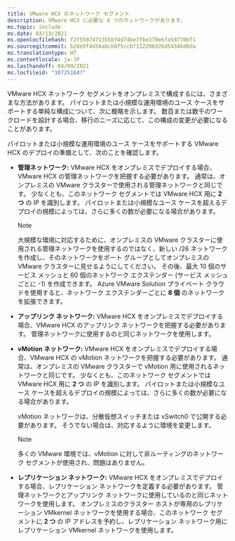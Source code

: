 ```yaml
---
title: VMware HCX のネットワーク セグメント
description: VMware HCX に必要な 4 つのネットワークがあります。
ms.topic: include
ms.date: 03/13/2021
ms.openlocfilehash: f2f5597471355bf4d74be7fbe370e6fa58770bf1
ms.sourcegitcommit: b28e9f4d34abcb6f5ccbf112206926d5434bd0da
ms.translationtype: HT
ms.contentlocale: ja-JP
ms.lasthandoff: 04/09/2021
ms.locfileid: "107251647"
---
```

<!-- Used in avs-production-ready-deployment.md and tutorial-deploy-vmware-hcx.md -->

VMware HCX ネットワーク セグメントをオンプレミスで構成するには、さまざまな方法があります。 パイロットまたは小規模な運用環境のユース ケースをサポートする単純な構成について、次に概略を示します。  数百または数千のワークロードを設計する場合、移行のニーズに応じて、この構成の変更が必要になることがあります。  

パイロットまたは小規模な運用環境のユース ケースをサポートする VMware HCX のデプロイの準備として、次のことを確認します。

- **管理ネットワーク:** VMware HCX をオンプレミスでデプロイする場合、VMware HCX の管理ネットワークを把握する必要があります。  通常は、オンプレミスの VMware クラスターで使用される管理ネットワークと同じです。  少なくとも、このネットワーク セグメントでは VMware HCX 用に **2 つ** の IP を識別します。 パイロットまたは小規模なユース ケースを超えるデプロイの規模によっては、さらに多くの数が必要になる場合があります。

  > [!NOTE]
  > 大規模な環境に対応するために、オンプレミスの VMware クラスターに使用される管理ネットワークを使用するのではなく、新しい /26 ネットワークを作成し、そのネットワークをポート グループとしてオンプレミスの VMware クラスターに見せるようにしてください。  その後、最大 10 個のサービス メッシュと 60 個のネットワーク エクステンダー (サービス メッシュごとに -1) を作成できます。 Azure VMware Solution プライベート クラウドを使用すると、ネットワーク エクステンダーごとに **8 個** のネットワークを拡張できます。
  >

- **アップリンク ネットワーク:** VMware HCX をオンプレミスでデプロイする場合、VMware HCX のアップリンク ネットワークを把握する必要があります。 管理ネットワークに使用するのと同じネットワークを使用します。 

- **vMotion ネットワーク:** VMware HCX をオンプレミスでデプロイする場合、VMware HCX の vMotion ネットワークを把握する必要があります。  通常は、オンプレミスの VMware クラスターで vMotion 用に使用されるネットワークと同じです。  少なくとも、このネットワーク セグメントでは VMware HCX 用に **2 つ** の IP を識別します。 パイロットまたは小規模なユース ケースを超えるデプロイの規模によっては、さらに多くの数が必要になる場合があります。

   vMotion ネットワークは、分散仮想スイッチまたは vSwitch0 で公開する必要があります。 そうでない場合は、対応するように環境を変更します。

   > [!NOTE]
   > 多くの VMware 環境では、vMotion に対して非ルーティングのネットワーク セグメントが使用され、問題はありません。
  
- **レプリケーション ネットワーク:** VMware HCX をオンプレミスでデプロイする場合、レプリケーション ネットワークを定義する必要があります。 管理ネットワークとアップリンク ネットワークに使用しているのと同じネットワークを使用します。  オンプレミスのクラスター ホストが専用のレプリケーション VMkernel ネットワークを使用する場合、このネットワーク セグメントに **2 つ** の IP アドレスを予約し、レプリケーション ネットワーク用にレプリケーション VMkernel ネットワークを使用します。
